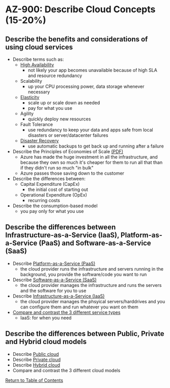 # AZ-900: Describe Cloud Concepts (15-20%)

## Describe the benefits and considerations of using cloud services

* Describe terms such as:
    * [High Availability](https://docs.microsoft.com/en-us/azure/architecture/checklist/availability)
        - not likely your app becomes unavailable because of high SLA and resource redundancy
    * Scalability
        - up your CPU processing power, data storage whenever necessary
    * [Elasticity](https://azure.microsoft.com/en-ca/overview/what-is-elastic-computing/)
        - scale up or scale down as needed
        - pay for what you use
    * Agility
        - quickly deploy new resources
    * Fault Tolerance
        - use redundancy to keep your data and apps safe from local disasters or server/datacenter failures
    * [Disaster Recovery](https://docs.microsoft.com/en-ca/azure/site-recovery/site-recovery-overview)
        - use automatic backups to get back up and running after a failure
* Describe the Principles of Economies of Scale [(PDF)](http://download.microsoft.com/download/6/e/4/6e4cb3d1-5004-4024-8d90-6c66c83c17aa/the_economics_of_the_cloud_white_paper.pdf)
    - Azure has made the huge investment in all the infrastructure, and because they own so much it's cheaper for them to run all that than if they didn't run so much "in bulk"
    - Azure passes those saving down to the customer
* Describe the differences between:
    * Capital Expenditure (CapEx)
        - the initial cost of starting out
    * Operational Expenditure (OpEx)
        - recurring costs
* Describe the consumption-based model
    - you pay only for what you use

## Describe the differences between Infrastructure-as-a-Service (IaaS), Platform-as-a-Service (PaaS) and Software-as-a-Service (SaaS)

* Describe [Platform-as-a-Service (PaaS)](https://azure.microsoft.com/en-ca/overview/what-is-paas/)
    - the cloud provider runs the infrastructure and servers running in the background, you provide the software/code you want to run
* Describe [Software-as-a-Service (SaaS)](https://azure.microsoft.com/en-ca/overview/what-is-saas/)
    - the cloud provider manages the infrastructure and runs the servers and the software for you to use
* Describe [Infrastructure-as-a-Service (IaaS)](https://azure.microsoft.com/en-ca/overview/what-is-iaas/)
    - the cloud provider manages the phsyical servers/harddrives and you can configure them and run whatever you want on them
* [Compare and contrast the 3 different service types](https://azure.microsoft.com/en-ca/overview/types-of-cloud-computing/)
    - IaaS: for when you need 

## Describe the differences between Public, Private and Hybrid cloud models

* Describe [Public cloud](https://azure.microsoft.com/en-ca/overview/what-is-a-public-cloud/)
* Describe [Private cloud](https://azure.microsoft.com/en-ca/overview/what-is-a-private-cloud/)
* Describe [Hybrid cloud](https://azure.microsoft.com/en-ca/overview/what-is-hybrid-cloud-computing/)
* Compare and contrast the 3 different cloud models

[Return to Table of Contents](README.md)
